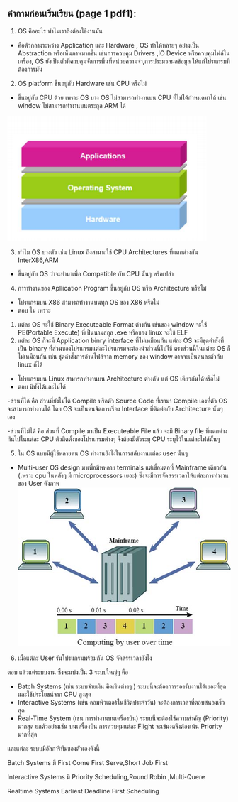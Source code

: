 ## คำถามก่อนเริ่มเรียน (page 1 pdf1):
1. OS คืออะไร ทำไมเราถึงต้องใช้งานมัน

- คือตัวกลางระหว่าง Application และ Hardware ,
OS ทำให้หลายๆ อย่างเป็น Abstraction หรือเห็นภาพมากขึ้น เช่นการควบคุม Drivers ,IO Device หรือควบคุมไฟล์ในเครื่อง,
OS ยังเป็นตัวที่ควบคุมจัดการพื้นที่หน่วยความจำ,การประมวลผลข้อมูล ให้แก่โปรแกรมที่ต้องการมัน 

2. OS platform ขึ้นอยู่กับ Hardware เช่น CPU หรือไม่
- ขึ้นอยู่กับ CPU ด้วย เพราะ OS บาง OS ไม่สามารถทำงานบน CPU ที่ไม่ได้กำหนดมาได้ เช่น window ไม่สามารถทำงานบนตระกูล ARM ได้

![p1](./p1.png)

3. ทำไม OS บางตัว เช่น Linux ถึงสามาถใช้ CPU Architectures ที่แตกต่างกัน InterX86,ARM 
- ขึ้นอยู่กับ OS ว่าจะทำมาเพื่อ Compatible กับ CPU นั้นๆ หรือเปล่า 

4. การทำงานของ Apllication Program ขึ้นอยู่กับ OS หรือ Architecture หรือไม่

- โปรแกรมบน X86 สามารถทำงานบนทุก OS ของ X86 หรือไม่ 
- ตอบ ไม่ เพราะ 
1) แต่ละ OS จะใช้ Binary Executeable Format ต่างกัน เช่นของ window จะใช้ PE(Portable Execute) ที่เป็นนามสกุล .exe หรือของ linux จะใช้ ELF 
2) แต่ละ OS ก็จะมี Application binry interface ที่ไม่เหมือนกัน แต่ละ OS จะมีชุดคำสั่งที่เป็น binary ที่ส่วนของโปรแกรมแต่ละโปรแกรมจะต้องนำส่วนนี้ไปใช้ ตรงส่วนนี้ในแต่ละ OS ก็ไม่เหมือนกัน เช่น ชุดคำสั่งการอ่านไฟล์จาก memory ของ window อาจจะเป็นคนละตัวกับ linux ก็ได้ 

- โปรแกรมบน Linux สามารถทำงานบน Architecture  ต่างกัน แต่ OS เดียวกันได้หรือไม่
- ตอบ มีทั้งได้และไม่ได้ 

-ส่วนที่ได้ คือ ส่วนที่ยังไม่ได้ Compile หรือตัว Source Code ที่เรามา Compile เองที่ตัว OS จะสามารถทำงานได้ โดย OS จะเป็นคนจัดการเรื่อง Interface ที่ติดต่อกับ Architecture นั้นๆ เอง

-ส่วนที่ไม่ได้ คือ ส่วนที่ Compile มาเป็น Executeable File แล้ว จะมี Binary file ที่แตกต่างกันไปในแต่ละ CPU ตัวติดตั้งของโปรแกรมต่างๆ จึงต้องมีตัวระบุ CPU ระบุไว้ในแต่ละไฟล์นั้นๆ 


5. ใน OS แบบมีผู้ใช้หลายคน OS ทำงานยังไงในการสลับงานแต่ละ user นั้นๆ 
- Multi-user OS design มาเพื่อมีหหลาย terminals แต่เชื่อมต่อที่ Mainframe เดียวกัน (เพราะ cpu ในหลังๆ มี microprocessors เยอะ) ซึ่งจะมีการจัดสรรเวลาให้แต่ละการทำงานของ User ดังภาพ
![p2](./p2.jfif)

6. เมื่อแต่ละ User รันโปรแกรมพร้อมกัน OS จัดสรรเวลายังไง

ตอบ แล้วแต่ระบบงาน ซึ่งจะแบ่งเป็น 3 ระบบใหญ่ๆ คือ
- Batch Systems (เช่น ระบบจ่ายเงิน คิดเงินต่างๆ ) ระบบนี้จะต้องการรองรับงานได้เยอะที่สุด และใช้ประโยชน์จาก CPU สูงสุด
- Interactive Systems (เช่น คอมพิวเตอร์ในชีวิตประจำวัน) จะต้องการเวลาที่ตอบสนองเร็วสุด
- Real-Time System (เช่น การทำงานบนเครื่องบิน) ระบบนี้จะต้องใช้ความสำคัญ (Priority) มากสุด ยกตัวอย่างเช่น บนเครื่องบิน การควบคุมแต่ละ Flight จะเข้มงดจึงต้องเน้น Priority มากที่สุด


และแต่ละ ระบบมีอัลการิทึมของตัวเองดังนี้

Batch Systems มี First Come First Serve,Short Job First

Interactive Systems มี Priority Scheduling,Round Robin ,Multi-Quere

Realtime Systems Earliest Deadline First Scheduling

